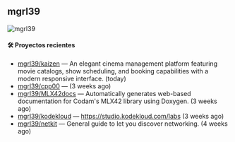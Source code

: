 ## mgrl39 
<p align="left"> <img src="https://komarev.com/ghpvc/?username=mgrbl&label=Profile%20views&color=0e75b6&style=flat" alt="mgrl39" /> </p>












#### 🛠 Proyectos recientes

- [mgrl39/kaizen](https://github.com/mgrl39/kaizen) — An elegant cinema management platform featuring movie catalogs, show scheduling, and booking capabilities with a modern responsive interface. (today)
- [mgrl39/cpp00](https://github.com/mgrl39/cpp00) —  (3 weeks ago)
- [mgrl39/MLX42docs](https://github.com/mgrl39/MLX42docs) — Automatically generates web-based documentation for Codam&#39;s MLX42 library using Doxygen. (3 weeks ago)
- [mgrl39/kodekloud](https://github.com/mgrl39/kodekloud) — https://studio.kodekloud.com/labs (3 weeks ago)
- [mgrl39/netkit](https://github.com/mgrl39/netkit) — General guide to let you discover networking. (4 weeks ago)




